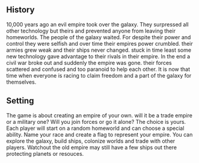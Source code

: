 

## History
10,000 years ago an evil empire took over the galaxy. They surpressed all other technology but theirs and prevented anyone from leaving their homeworlds. The people of the galaxy waited. For despite their power and control they were selfish and over time their empires power crumbled. their armies grew weak and their ships never changed. stuck in time least some new technology gave advantage to their rivals in their empire. In the end a civil war broke out and suddenly the empire was gone. their forces scattered and confused and too paranoid to help each other. It is now that time when everyone is racing to claim freedom and a part of the galaxy for themselves. 

## Setting
The game is about creating an empire of your own. will it be a trade empire or a military one? Will you join forces or go it alone? The choice is yours. Each player will start on a random homeworld and can choose a special ability. Name your race and create a flag to represent your empire. You can explore the galaxy, build ships, colonize worlds and trade with other players. Watchout the old empire may still have a few ships out there protecting planets or resouces. 

